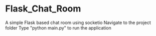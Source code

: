 # Flask_Chat_Room

A simple Flask based chat room using socketio
Navigate to the project folder 
Type "python main.py" to run the application

